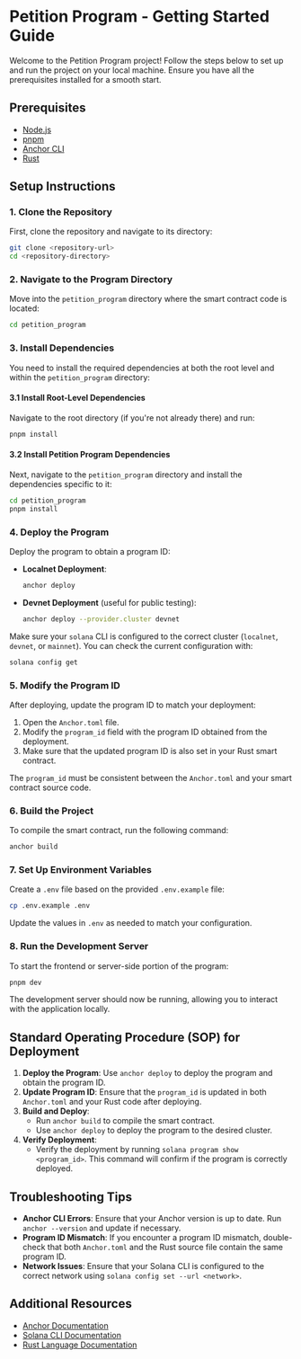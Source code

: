 # Petition Program - Getting Started Guide

Welcome to the Petition Program project! Follow the steps below to set up and run the project on your local machine. Ensure you have all the prerequisites installed for a smooth start.

## Prerequisites
- [Node.js](https://nodejs.org/) 
- [pnpm](https://pnpm.io/installation)
- [Anchor CLI](https://project-serum.github.io/anchor/getting-started/installation.html)
- [Rust](https://www.rust-lang.org/tools/install)

## Setup Instructions

### 1. Clone the Repository

First, clone the repository and navigate to its directory:

```bash
git clone <repository-url>
cd <repository-directory>
```

### 2. Navigate to the Program Directory

Move into the `petition_program` directory where the smart contract code is located:

```bash
cd petition_program
```

### 3. Install Dependencies

You need to install the required dependencies at both the root level and within the `petition_program` directory:

#### 3.1 Install Root-Level Dependencies

Navigate to the root directory (if you're not already there) and run:

```bash
pnpm install
```

#### 3.2 Install Petition Program Dependencies

Next, navigate to the `petition_program` directory and install the dependencies specific to it:

```bash
cd petition_program
pnpm install
```

### 4. Deploy the Program

Deploy the program to obtain a program ID:

- **Localnet Deployment**:

  ```bash
  anchor deploy
  ```

- **Devnet Deployment** (useful for public testing):

  ```bash
  anchor deploy --provider.cluster devnet
  ```

Make sure your `solana` CLI is configured to the correct cluster (`localnet`, `devnet`, or `mainnet`). You can check the current configuration with:

```bash
solana config get
```

### 5. Modify the Program ID

After deploying, update the program ID to match your deployment:

1. Open the `Anchor.toml` file.
2. Modify the `program_id` field with the program ID obtained from the deployment.
3. Make sure that the updated program ID is also set in your Rust smart contract.

The `program_id` must be consistent between the `Anchor.toml` and your smart contract source code.

### 6. Build the Project

To compile the smart contract, run the following command:

```bash
anchor build
```

### 7. Set Up Environment Variables

Create a `.env` file based on the provided `.env.example` file:

```bash
cp .env.example .env
```

Update the values in `.env` as needed to match your configuration.

### 8. Run the Development Server

To start the frontend or server-side portion of the program:

```bash
pnpm dev
```

The development server should now be running, allowing you to interact with the application locally.

## Standard Operating Procedure (SOP) for Deployment

1. **Deploy the Program**: Use `anchor deploy` to deploy the program and obtain the program ID.
2. **Update Program ID**: Ensure that the `program_id` is updated in both `Anchor.toml` and your Rust code after deploying.
3. **Build and Deploy**:
   - Run `anchor build` to compile the smart contract.
   - Use `anchor deploy` to deploy the program to the desired cluster.
4. **Verify Deployment**:
   - Verify the deployment by running `solana program show <program_id>`. This command will confirm if the program is correctly deployed.

## Troubleshooting Tips

- **Anchor CLI Errors**: Ensure that your Anchor version is up to date. Run `anchor --version` and update if necessary.
- **Program ID Mismatch**: If you encounter a program ID mismatch, double-check that both `Anchor.toml` and the Rust source file contain the same program ID.
- **Network Issues**: Ensure that your Solana CLI is configured to the correct network using `solana config set --url <network>`.

## Additional Resources
- [Anchor Documentation](https://book.anchor-lang.com/)
- [Solana CLI Documentation](https://docs.solana.com/cli)
- [Rust Language Documentation](https://doc.rust-lang.org/)
